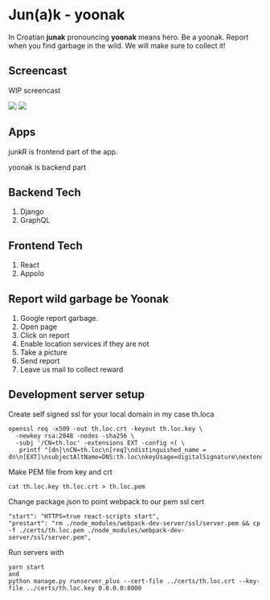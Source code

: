 Jun(a)k - yoonak
=================

In Croatian **junak** pronouncing **yoonak** means hero. Be a yoonak. Report when you find garbage in the wild.
We will make sure to collect it!

Screencast
----------

WIP screencast

![](https://media.giphy.com/media/hTBhgjuWbNMbwNppz2/giphy.gif)
![](https://media.giphy.com/media/kGcc1500etmkDBx6yb/giphy.gif)

Apps
----

junkR is frontend part of the app.

yoonak is backend part

Backend Tech
-----------

1. Django
2. GraphQL

Frontend Tech
-------------

1. React
2. Appolo

Report wild garbage be Yoonak
-----------------------------

1. Google report garbage.
2. Open page
3. Click on report
4. Enable location services if they are not
5. Take a picture
6. Send report
7. Leave us mail to collect reward


Development server setup
-------------------------

Create self signed ssl for your local domain in my case th.loca

```shell
openssl req -x509 -out th.loc.crt -keyout th.loc.key \
  -newkey rsa:2048 -nodes -sha256 \
  -subj '/CN=th.loc' -extensions EXT -config <( \
   printf "[dn]\nCN=th.loc\n[req]\ndistinguished_name = dn\n[EXT]\nsubjectAltName=DNS:th.loc\nkeyUsage=digitalSignature\nextendedKeyUsage=serverAuth")

```

Make PEM file from key and crt

```shell
cat th.loc.key th.loc.crt > th.loc.pem
```

Change package.json to point webpack to our pem ssl cert

```shell
"start": "HTTPS=true react-scripts start",
"prestart": "rm ./node_modules/webpack-dev-server/ssl/server.pem && cp -f ./certs/th.loc.pem ./node_modules/webpack-dev-server/ssl/server.pem",
```

Run servers with

```shell
yarn start
and
python manage.py runserver_plus --cert-file ../certs/th.loc.crt --key-file ../certs/th.loc.key 0.0.0.0:8000
```
